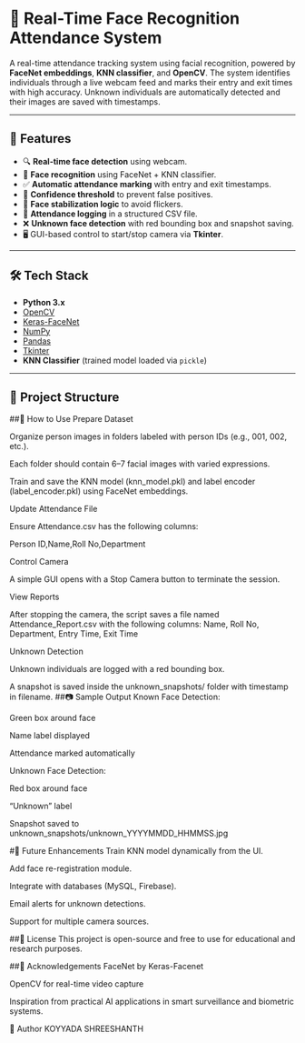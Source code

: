 # 📸 Real-Time Face Recognition Attendance System

A real-time attendance tracking system using facial recognition, powered by **FaceNet embeddings**, **KNN classifier**, and **OpenCV**. The system identifies individuals through a live webcam feed and marks their entry and exit times with high accuracy. Unknown individuals are automatically detected and their images are saved with timestamps.

---

## 🚀 Features

- 🔍 **Real-time face detection** using webcam.
- 🤖 **Face recognition** using FaceNet + KNN classifier.
- ✅ **Automatic attendance marking** with entry and exit timestamps.
- 🔐 **Confidence threshold** to prevent false positives.
- 🧠 **Face stabilization logic** to avoid flickers.
- 🧾 **Attendance logging** in a structured CSV file.
- ❌ **Unknown face detection** with red bounding box and snapshot saving.
- 🖥️ GUI-based control to start/stop camera via **Tkinter**.

---

## 🛠️ Tech Stack

- **Python 3.x**
- [OpenCV](https://opencv.org/)
- [Keras-FaceNet](https://pypi.org/project/keras-facenet/)
- [NumPy](https://numpy.org/)
- [Pandas](https://pandas.pydata.org/)
- [Tkinter](https://docs.python.org/3/library/tkinter.html)
- **KNN Classifier** (trained model loaded via `pickle`)

---

## 📁 Project Structure

##📌 How to Use
Prepare Dataset

Organize person images in folders labeled with person IDs (e.g., 001, 002, etc.).

Each folder should contain 6–7 facial images with varied expressions.

Train and save the KNN model (knn_model.pkl) and label encoder (label_encoder.pkl) using FaceNet embeddings.

Update Attendance File

Ensure Attendance.csv has the following columns:

Person ID,Name,Roll No,Department

Control Camera

A simple GUI opens with a Stop Camera button to terminate the session.

View Reports

After stopping the camera, the script saves a file named Attendance_Report.csv with the following columns:
Name, Roll No, Department, Entry Time, Exit Time

Unknown Detection

Unknown individuals are logged with a red bounding box.

A snapshot is saved inside the unknown_snapshots/ folder with timestamp in filename.
##📷 Sample Output
Known Face Detection:

Green box around face

Name label displayed

Attendance marked automatically

Unknown Face Detection:

Red box around face

“Unknown” label

Snapshot saved to unknown_snapshots/unknown_YYYYMMDD_HHMMSS.jpg

#🧠 Future Enhancements
Train KNN model dynamically from the UI.

Add face re-registration module.

Integrate with databases (MySQL, Firebase).

Email alerts for unknown detections.

Support for multiple camera sources.

##📄 License
This project is open-source and free to use for educational and research purposes.

##🤝 Acknowledgements
FaceNet by Keras-Facenet

OpenCV for real-time video capture

Inspiration from practical AI applications in smart surveillance and biometric systems.

👤 Author
KOYYADA SHREESHANTH
